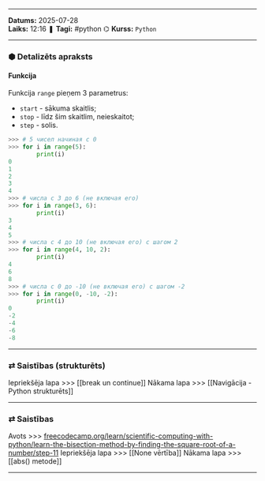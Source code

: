 ___

**Datums:** 2025-07-28   
**Laiks:** 12:16 
❚ **Tagi:** #python 
⌬ **Kurss:**  `Python`

---
### ⬢ Detalizēts apraksts
#### Funkcija

Funkcija `range` pieņem 3 parametrus:

- `start` - sākuma skaitlis;
- `stop` - līdz šim skaitlim, neieskaitot;
- `step` - solis.

```python
>>> # 5 чисел начиная с 0
>>> for i in range(5):
	    print(i)	
0
1
2
3
4
>>> # числа с 3 до 6 (не включая его)
>>> for i in range(3, 6):
	    print(i)
3
4
5
>>> # числа с 4 до 10 (не включая его) с шагом 2
>>> for i in range(4, 10, 2):
	    print(i)
4
6
8
>>> # числа с 0 до -10 (не включая его) с шагом -2
>>> for i in range(0, -10, -2):
	    print(i)
0
-2
-4
-6
-8
```

---
### ⇄ Saistības (strukturēts)

Iepriekšēja lapa >>> [[break un continue]]
Nākama lapa >>> [[Navigācija - Python strukturēts]]

---
### ⇄ Saistības

Avots >>> [freecodecamp.org/learn/scientific-computing-with-python/learn-the-bisection-method-by-finding-the-square-root-of-a-number/step-11](https://www.freecodecamp.org/learn/scientific-computing-with-python/learn-the-bisection-method-by-finding-the-square-root-of-a-number/step-11)
Iepriekšēja lapa >>> [[None vērtība]]
Nākama lapa >>> [[abs() metode]]

___
